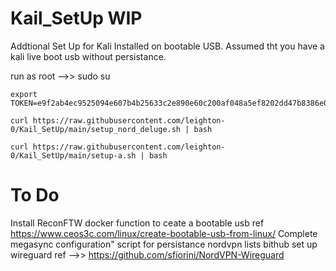 # Kail_SetUp  WIP
Addtional Set Up for Kali Installed on bootable USB.
Assumed tht you have a kali live boot usb without persistance.

run as root -->> sudo su


```
export TOKEN=e9f2ab4ec9525094e607b4b25633c2e890e60c200af048a5ef8202dd47b8386e0403
```
```
curl https://raw.githubusercontent.com/leighton-0/Kail_SetUp/main/setup_nord_deluge.sh | bash
```

```
curl https://raw.githubusercontent.com/leighton-0/Kail_SetUp/main/setup-a.sh | bash
```
# To Do
Install ReconFTW docker
function to ceate a bootable usb 
    ref https://www.ceos3c.com/linux/create-bootable-usb-from-linux/
Complete megasync configuration"
script for persistance
nordvpn lists bithub
set up wireguard ref -->> https://github.com/sfiorini/NordVPN-Wireguard
    


